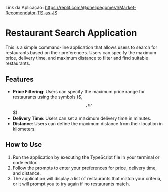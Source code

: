 Link da Aplicação: https://replit.com/@phelipegomes1/Market-Recomendator-TS-as-JS

# Restaurant Search Application

This is a simple command-line application that allows users to search for restaurants based on their preferences. Users can specify the maximum price, delivery time, and maximum distance to filter and find suitable restaurants.

## Features

- **Price Filtering**: Users can specify the maximum price range for restaurants using the symbols ($, $$, or $$$).
- **Delivery Time**: Users can set a maximum delivery time in minutes.
- **Distance**: Users can define the maximum distance from their location in kilometers.

## How to Use

1. Run the application by executing the TypeScript file in your terminal or code editor.
2. Follow the prompts to enter your preferences for price, delivery time, and distance.
3. The application will display a list of restaurants that match your criteria, or it will prompt you to try again if no restaurants match.



